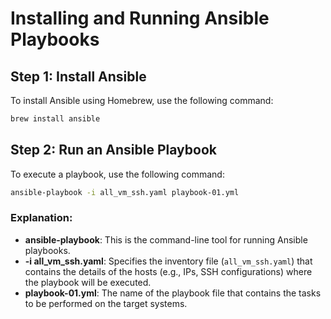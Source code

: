 # Installing and Running Ansible Playbooks

## Step 1: Install Ansible

To install Ansible using Homebrew, use the following command:

```bash
brew install ansible
```

## Step 2: Run an Ansible Playbook

To execute a playbook, use the following command:

```bash
ansible-playbook -i all_vm_ssh.yaml playbook-01.yml
```

### Explanation:
- **ansible-playbook**: This is the command-line tool for running Ansible playbooks.
- **-i all_vm_ssh.yaml**: Specifies the inventory file (`all_vm_ssh.yaml`) that contains the details of the hosts (e.g., IPs, SSH configurations) where the playbook will be executed.
- **playbook-01.yml**: The name of the playbook file that contains the tasks to be performed on the target systems.
